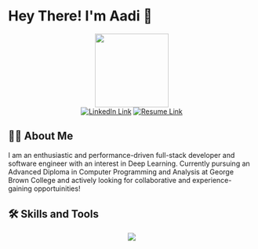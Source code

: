 # Hey There! I'm Aadi 👋
<div id="header" align="center">
  <img src="https://media.giphy.com/media/v1.Y2lkPTc5MGI3NjExeHlkbzV4d29qOWNzeWxkdGx3M3d1ejlrYTkzcXhpY2p1dml1eHUweiZlcD12MV9pbnRlcm5hbF9naWZfYnlfaWQmY3Q9cw/gjrYDwbjnK8x36xZIO/giphy.gif" width="150"> 
  <br>
  <a href="https://www.linkedin.com/in/aadibadola/"><img src="https://img.shields.io/badge/LinkedIn-blue?logo=linkedin&logoColor=white&style=for-the-badge" alt="LinkedIn Link"></a>
  <a href="https://github.com/aadi219/aadi219/blob/main/Aadi Badola Resume.md"><img src="https://img.shields.io/badge/resume-%23121011.svg?style=for-the-badge&logo=github&logoColor=white" alt="Resume Link"></a>
</div>

## :man_technologist: About Me
I am an enthusiastic and performance-driven full-stack developer and software engineer with an interest in Deep Learning. Currently pursuing an Advanced Diploma in Computer Programming and Analysis at George Brown College and actively looking for collaborative and experience-gaining opportuinities!
## 🛠️ Skills and Tools
<div align="center" id="skill-icons">
  <a href="https://skillicons.dev">
    <img src="https://skillicons.dev/icons?i=cs,java,js,ts,mysql,sqlite,py,tensorflow,androidstudio,flutter,dart,linux,bash,git,dotnet,php,html,css,bootstrap,processing,p5js"/>
  </a>
</div>
